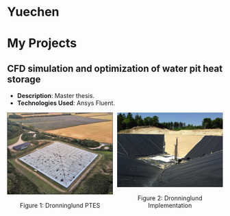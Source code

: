 # Yuechen
# My Projects

## CFD simulation and optimization of water pit heat storage
- **Description**: Master thesis.
- **Technologies Used**: Ansys Fluent.

<div style="display: flex; flex-direction: row;">
    <div style="margin-right: 10px;">
        <img src="https://github.com/YuechenTUM/Yuechen/raw/main/Figures/Dronninglund%20PTES.jpg" alt="Dronninglund PTES" width="400"/>
        <p style="text-align: center;">Figure 1: Dronninglund PTES</p>
    </div>
    <div>
        <img src="https://github.com/YuechenTUM/Yuechen/raw/main/Figures/Dronninglund%20Implementation.png" alt="Dronninglund Implementation" width="400"/>
        <p style="text-align: center;">Figure 2: Dronninglund Implementation</p>
    </div>
</div>
